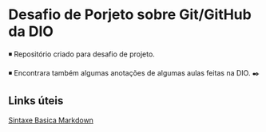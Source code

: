 # Desafio de Porjeto  sobre Git/GitHub da DIO
:black_medium_small_square:   Repositório criado para desafio de projeto.

:black_medium_small_square:  Encontrara também algumas anotações de algumas aulas feitas na DIO. :black_nib:



## Links úteis
[Sintaxe Basica Markdown](https://www.markdownguide.org/basic-syntax/)

